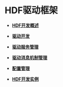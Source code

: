 # HDF驱动框架<a name="ZH-CN_TOPIC_0000001157319419"></a>

-   **[HDF开发概述](HDF开发概述.md)**  

-   **[驱动开发](驱动开发.md)**  

-   **[驱动服务管理](驱动服务管理.md)**  

-   **[驱动消息机制管理](驱动消息机制管理.md)**  

-   **[配置管理](配置管理.md)**  

-   **[HDF开发实例](HDF开发实例.md)**  


